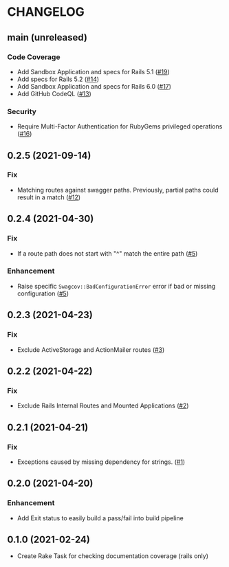 # CHANGELOG
## main (unreleased)
### Code Coverage
  - Add Sandbox Application and specs for Rails 5.1 ([#19](https://github.com/smridge/swagcov/pull/19))
  - Add specs for Rails 5.2 ([#14](https://github.com/smridge/swagcov/pull/14))
  - Add Sandbox Application and specs for Rails 6.0 ([#17](https://github.com/smridge/swagcov/pull/17))
  - Add GitHub CodeQL ([#13](https://github.com/smridge/swagcov/pull/13))
### Security
  - Require Multi-Factor Authentication for RubyGems privileged operations ([#16](https://github.com/smridge/swagcov/pull/16))

## 0.2.5 (2021-09-14)
### Fix
  - Matching routes against swagger paths. Previously, partial paths could result in a match ([#12](https://github.com/smridge/swagcov/pull/12))
## 0.2.4 (2021-04-30)
### Fix
  - If a route path does not start with "^" match the entire path ([#5](https://github.com/smridge/swagcov/pull/5))
### Enhancement
  - Raise specific `Swagcov::BadConfigurationError` error if bad or missing configuration ([#5](https://github.com/smridge/swagcov/pull/5))

## 0.2.3 (2021-04-23)
### Fix
  - Exclude ActiveStorage and ActionMailer routes ([#3](https://github.com/smridge/swagcov/pull/3))

## 0.2.2 (2021-04-22)
### Fix
  - Exclude Rails Internal Routes and Mounted Applications ([#2](https://github.com/smridge/swagcov/pull/2))

## 0.2.1 (2021-04-21)
### Fix
  - Exceptions caused by missing dependency for strings. ([#1](https://github.com/smridge/swagcov/pull/1))
## 0.2.0 (2021-04-20)
### Enhancement
  - Add Exit status to easily build a pass/fail into build pipeline

## 0.1.0 (2021-02-24)
- Create Rake Task for checking documentation coverage (rails only)
